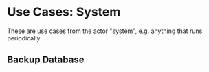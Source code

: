 # Use Cases: System

These are use cases from the actor "system", e.g. anything that runs periodically

## Backup Database